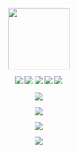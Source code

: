 <p align="center">
  <img src="https://i.imgur.com/ZEaWqeW.png" width="125" height="125">
</p>

<p align="center">
  <img src="https://img.shields.io/github/stars/R3CI/LimeV2-free?style=flat-square&color=lightgreen">
  <img src="https://img.shields.io/github/license/R3CI/LimeV2-free?style=flat-square&color=lightgreen">
  <img src="https://img.shields.io/github/issues/R3CI/LimeV2-free?style=flat-square&color=lightgreen">
  <img src="https://img.shields.io/github/v/release/R3CI/LimeV2-free?style=flat-square&color=lightgreen">
  <img src="https://img.shields.io/github/release-date/R3CI/LimeV2-free?style=flat-square&color=lightgreen">
</p>

<p align="center">
  <img src="https://visit-counter.vercel.app/counter.png?page=https%3A%2F%2Fgithub.com%2FR3CI%2FLimeV2-free&s=40&c=00ff00&bg=00000000&no=1&ff=linebeam&tb=Visits+%3E%3E+&ta=">
</p>
  
<p align="center">
  <img src="https://r2.e-z.host/7c8e3bed-9eb6-4d91-a340-ae01365df446/s3h8l2rs.png">
</p>

<p align="center">
  <a href="https://star-history.com/#R3CI/LimeV2-free&Tips-Discord/Cwelium&Date&theme=dark">
    <img src="https://api.star-history.com/svg?repos=R3CI/LimeV2-free&type=Date&theme=dark"">
  </a>
</p>

<p align="center">
  <img src="https://repobeats.axiom.co/api/embed/e999038a6ca21d17aa45a3bdb0578f607e14f47c.svg">
</p>
